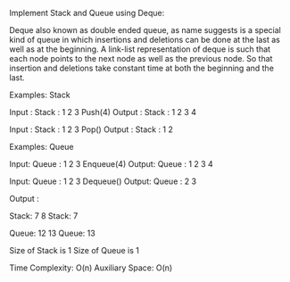 Implement Stack and Queue using Deque:

Deque also known as double ended queue, as name suggests is a special kind of queue in which insertions and deletions can be done at the last as well as at the beginning.
A link-list representation of deque is such that each node points to the next node as well as the previous node. So that insertion and deletions take constant time at both the beginning and the last.

Examples: Stack 

Input : Stack : 1 2 3
        Push(4)
Output : Stack : 1 2 3 4

Input : Stack : 1 2 3
        Pop()
Output : Stack : 1 2

Examples: Queue 

Input: Queue : 1 2 3
       Enqueue(4)
Output: Queue : 1 2 3 4

Input: Queue : 1 2 3
       Dequeue()
Output: Queue : 2 3

Output :

Stack: 7 8 
Stack: 7 

Queue: 12 13 
Queue: 13 

Size of Stack is 1
Size of Queue is 1

Time Complexity: O(n)
Auxiliary Space: O(n)
